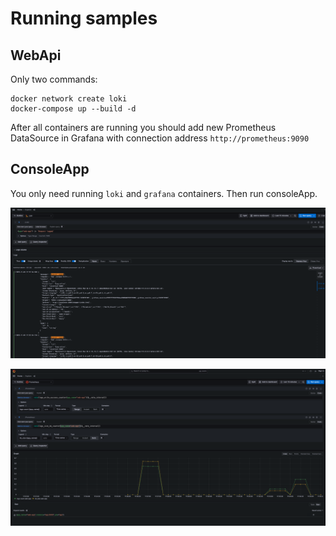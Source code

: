 # Running samples

## WebApi

Only two commands:
```
docker network create loki
docker-compose up --build -d
```

After all containers are running you should add new Prometheus DataSource in Grafana with connection address `http://prometheus:9090`

## ConsoleApp

You only need running `loki` and `grafana` containers. Then run consoleApp.

![image](../img/loki.png)

![image](../img/prometheus.png)